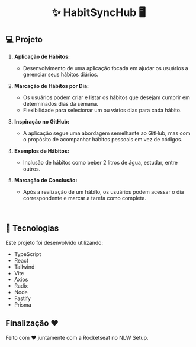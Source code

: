 <h1 align="center"> ✨ HabitSyncHub 🖥️ </h1>

  
## 💻 Projeto 

1. **Aplicação de Hábitos:**
    - Desenvolvimento de uma aplicação focada em ajudar os usuários a gerenciar seus hábitos diários.

2. **Marcação de Hábitos por Dia:**
    - Os usuários podem criar e listar os hábitos que desejam cumprir em determinados dias da semana.
    - Flexibilidade para selecionar um ou vários dias para cada hábito.

3. **Inspiração no GitHub:**
    - A aplicação segue uma abordagem semelhante ao GitHub, mas com o propósito de acompanhar hábitos pessoais em vez de códigos.

4. **Exemplos de Hábitos:**
    - Inclusão de hábitos como beber 2 litros de água, estudar, entre outros.

5. **Marcação de Conclusão:**
    - Após a realização de um hábito, os usuários podem acessar o dia correspondente e marcar a tarefa como completa.
  

<br>

## 🚀 Tecnologias

Este projeto foi desenvolvido utilizando:
- TypeScript
- React
- Tailwind
- Vite
- Axios
- Radix
- Node
- Fastify
- Prisma

  
## Finalização ❤️

Feito com ♥ juntamente com a Rocketseat no NLW Setup.
